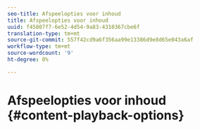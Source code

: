 ```yaml
---
seo-title: Afspeelopties voor inhoud
title: Afspeelopties voor inhoud
uuid: f45807f7-6e52-4d54-9a83-4310367cbe6f
translation-type: tm+mt
source-git-commit: 557f42cd9a6f356aa99e13386d9e8d65e043a6af
workflow-type: tm+mt
source-wordcount: '9'
ht-degree: 0%

---
```



# Afspeelopties voor inhoud {#content-playback-options}
